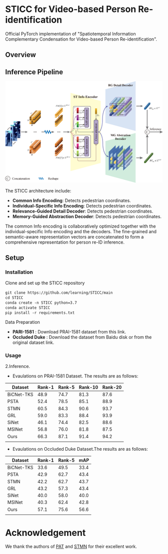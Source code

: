 # STICC for Video-based Person Re-identification
Official PyTorch implementation of "Spatiotemporal Information Complementary Condensation for Video-based Person Re-identification". 

## Overview

## Inference Pipeline

![Inference Pipeline](./figures/STICC.png)

The STICC architecture include:
- **Common Info Encoding**: Detects pedestrian coordinates.
- **Individual-Specific Info Encoding**: Detects pedestrian coordinates.
- **Relevance-Guided Detail Decoder**: Detects pedestrian coordinates.
- **Memory-Guided Abstraction Decoder**: Detects pedestrian coordinates.

The common Info encoding is collaboratively optimized together with the individual-specific Info encoding and the decoders. The fine-grained and semantic-aware representation vectors are concatenated to form a comprehensive representation for person re-ID inference. 

## Setup

### Installation

Clone and set up the STICC repository

```
git clone https://github.com/learning/STICC/main
cd STICC
conda create -n STICC python=3.7
conda activate STICC
pip install -r requirements.txt
```

Data Preparation
- **PARI-1581** : Download PRAI-1581 dataset from this link.
- **Occluded Duke** : Download the dataset from Baidu disk or from the original dataset link.

### Usage

2.Inference.

   * Evaulations on PRAI-1581 Dataset. The results are as follows:

| Dataset | Rank-1 | Rank-5 | Rank-10| Rank-20|
| ------ | --- | --- | --- | --- |
| BiCNet-TKS | 48.9 | 74.7| 81.3| 87.6|
| PSTA | 52.4 | 78.5| 85.1| 88.9|
| STMN | 60.5 | 84.3| 90.6| 93.7|
| GRL | 59.0 | 83.3| 88.4| 93.9|
| SiNet  | 46.1 | 74.4| 82.5| 88.6|
| MSINet | 56.8 | 76.0| 81.8| 87.5|
| Ours | 66.3 | 87.1| 91.4| 94.2|
||

   * Evaulations on Occluded Duke Dataset.The results are as follows:

| Dataset | Rank-1 | Rank-5 | mAP|
| ------ | --- | --- | --- |
| BiCNet-TKS | 33.6 | 49.5| 33.4|
| PSTA | 42.9 | 62.7| 43.4|
| STMN | 42.2 | 62.7| 43.7|
| GRL | 43.2 | 57.3| 43.4|
| SiNet  | 40.0 | 58.0| 40.0|
| MSINet | 40.3 | 62.4| 42.8|
| Ours | 57.1 | 75.6| 56.6|
||

# Acknowledgement

We thank the authors of [PAT](https://arxiv.org/pdf/2106.04095) and [STMN](https://cvlab-yonsei.github.io/projects/STMN) for their excellent work.
